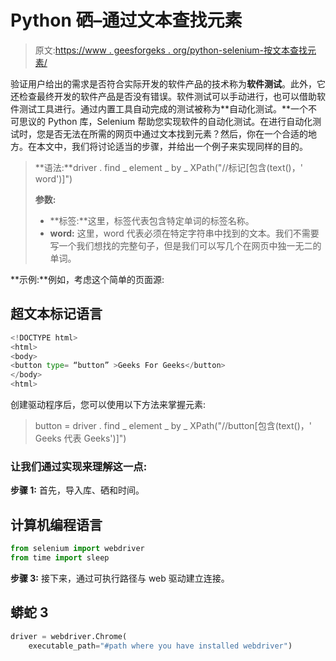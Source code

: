 # Python 硒–通过文本查找元素

> 原文:[https://www . geesforgeks . org/python-selenium-按文本查找元素/](https://www.geeksforgeeks.org/python-selenium-find-element-by-text/)

验证用户给出的需求是否符合实际开发的软件产品的技术称为**软件测试**。此外，它还检查最终开发的软件产品是否没有错误。软件测试可以手动进行，也可以借助软件测试工具进行。通过内置工具自动完成的测试被称为**自动化测试。**一个不可思议的 Python 库，Selenium 帮助您实现软件的自动化测试。在进行自动化测试时，您是否无法在所需的网页中通过文本找到元素？然后，你在一个合适的地方。在本文中，我们将讨论适当的步骤，并给出一个例子来实现同样的目的。

> **语法:**driver . find _ element _ by _ XPath("//标记[包含(text()，' word')]")
> 
> **参数:**
> 
> *   **标签:**这里，标签代表包含特定单词的标签名称。
> *   **word:** 这里，word 代表必须在特定字符串中找到的文本。我们不需要写一个我们想找的完整句子，但是我们可以写几个在网页中独一无二的单词。

**示例:**例如，考虑这个简单的页面源:

## 超文本标记语言

```py
<!DOCTYPE html>
<html> 
<body> 
<button type= “button” >Geeks For Geeks</button> 
</body> 
<html>
```

创建驱动程序后，您可以使用以下方法来掌握元素:

> button = driver . find _ element _ by _ XPath("//button[包含(text()，' Geeks 代表 Geeks')]")

### 让我们通过实现来理解这一点:

**步骤 1:** 首先，导入库、硒和时间。

## 计算机编程语言

```py
from selenium import webdriver
from time import sleep
```

**步骤 3:** 接下来，通过可执行路径与 web 驱动建立连接。

## 蟒蛇 3

```py
driver = webdriver.Chrome(
    executable_path="#path where you have installed webdriver")
```
